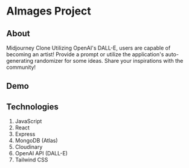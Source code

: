 # AImages Project

## About

Midjourney Clone
Utilizing OpenAI's DALL-E, users are capable of becoming an artist! Provide a prompt or utilize the application's auto-generating randomizer for some ideas. Share your inspirations with the community!

## Demo

## Technologies

1. JavaScript
2. React
3. Express
4. MongoDB (Atlas)
5. Cloudinary
6. OpenAI API (DALL-E)
7. Tailwind CSS
